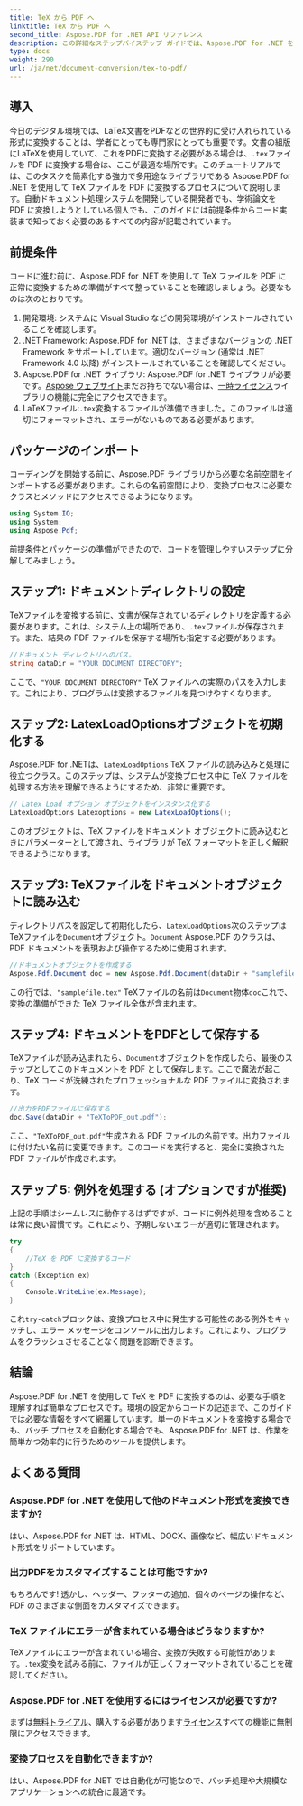 ```yaml
---
title: TeX から PDF へ
linktitle: TeX から PDF へ
second_title: Aspose.PDF for .NET API リファレンス
description: この詳細なステップバイステップ ガイドでは、Aspose.PDF for .NET を使用して TeX を PDF に変換する方法を説明します。開発者やドキュメント プロフェッショナルに最適です。
type: docs
weight: 290
url: /ja/net/document-conversion/tex-to-pdf/
---
```

## 導入

今日のデジタル環境では、LaTeX文書をPDFなどの世界的に受け入れられている形式に変換することは、学者にとっても専門家にとっても重要です。文書の組版にLaTeXを使用していて、これをPDFに変換する必要がある場合は、`.tex`ファイルを PDF に変換する場合は、ここが最適な場所です。このチュートリアルでは、このタスクを簡素化する強力で多用途なライブラリである Aspose.PDF for .NET を使用して TeX ファイルを PDF に変換するプロセスについて説明します。自動ドキュメント処理システムを開発している開発者でも、学術論文を PDF に変換しようとしている個人でも、このガイドには前提条件からコード実装まで知っておく必要のあるすべての内容が記載されています。

## 前提条件

コードに進む前に、Aspose.PDF for .NET を使用して TeX ファイルを PDF に正常に変換するための準備がすべて整っていることを確認しましょう。必要なものは次のとおりです。

1. 開発環境: システムに Visual Studio などの開発環境がインストールされていることを確認します。
2. .NET Framework: Aspose.PDF for .NET は、さまざまなバージョンの .NET Framework をサポートしています。適切なバージョン (通常は .NET Framework 4.0 以降) がインストールされていることを確認してください。
3.  Aspose.PDF for .NET ライブラリ: Aspose.PDF for .NET ライブラリが必要です。[Aspose ウェブサイト](https://releases.aspose.com/pdf/net/)まだお持ちでない場合は、[一時ライセンス](https://purchase.aspose.com/temporary-license/)ライブラリの機能に完全にアクセスできます。
4.  LaTeXファイル:`.tex`変換するファイルが準備できました。このファイルは適切にフォーマットされ、エラーがないものである必要があります。

## パッケージのインポート

コーディングを開始する前に、Aspose.PDF ライブラリから必要な名前空間をインポートする必要があります。これらの名前空間により、変換プロセスに必要なクラスとメソッドにアクセスできるようになります。

```csharp
using System.IO;
using System;
using Aspose.Pdf;
```

前提条件とパッケージの準備ができたので、コードを管理しやすいステップに分解してみましょう。

## ステップ1: ドキュメントディレクトリの設定

TeXファイルを変換する前に、文書が保存されているディレクトリを定義する必要があります。これは、システム上の場所であり、`.tex`ファイルが保存されます。また、結果の PDF ファイルを保存する場所も指定する必要があります。

```csharp
//ドキュメント ディレクトリへのパス。
string dataDir = "YOUR DOCUMENT DIRECTORY";
```

ここで、`"YOUR DOCUMENT DIRECTORY"` TeX ファイルへの実際のパスを入力します。これにより、プログラムは変換するファイルを見つけやすくなります。

## ステップ2: LatexLoadOptionsオブジェクトを初期化する

Aspose.PDF for .NETは、`LatexLoadOptions` TeX ファイルの読み込みと処理に役立つクラス。このステップは、システムが変換プロセス中に TeX ファイルを処理する方法を理解できるようにするため、非常に重要です。

```csharp
// Latex Load オプション オブジェクトをインスタンス化する
LatexLoadOptions Latexoptions = new LatexLoadOptions();
```

このオブジェクトは、TeX ファイルをドキュメント オブジェクトに読み込むときにパラメーターとして渡され、ライブラリが TeX フォーマットを正しく解釈できるようになります。

## ステップ3: TeXファイルをドキュメントオブジェクトに読み込む

ディレクトリパスを設定して初期化したら、`LatexLoadOptions`次のステップはTeXファイルを`Document`オブジェクト。`Document` Aspose.PDF のクラスは、PDF ドキュメントを表現および操作するために使用されます。 

```csharp
//ドキュメントオブジェクトを作成する
Aspose.Pdf.Document doc = new Aspose.Pdf.Document(dataDir + "samplefile.tex", Latexoptions);
```

この行では、`"samplefile.tex"` TeXファイルの名前は`Document`物体`doc`これで、変換の準備ができた TeX ファイル全体が含まれます。

## ステップ4: ドキュメントをPDFとして保存する

TeXファイルが読み込まれたら、`Document`オブジェクトを作成したら、最後のステップとしてこのドキュメントを PDF として保存します。ここで魔法が起こり、TeX コードが洗練されたプロフェッショナルな PDF ファイルに変換されます。

```csharp
//出力をPDFファイルに保存する
doc.Save(dataDir + "TeXToPDF_out.pdf");
```

ここ、`"TeXToPDF_out.pdf"`生成される PDF ファイルの名前です。出力ファイルに付けたい名前に変更できます。このコードを実行すると、完全に変換された PDF ファイルが作成されます。

## ステップ 5: 例外を処理する (オプションですが推奨)

上記の手順はシームレスに動作するはずですが、コードに例外処理を含めることは常に良い習慣です。これにより、予期しないエラーが適切に管理されます。

```csharp
try
{
    //TeX を PDF に変換するコード
}
catch (Exception ex)
{
    Console.WriteLine(ex.Message);
}
```

これ`try-catch`ブロックは、変換プロセス中に発生する可能性のある例外をキャッチし、エラー メッセージをコンソールに出力します。これにより、プログラムをクラッシュさせることなく問題を診断できます。

## 結論

Aspose.PDF for .NET を使用して TeX を PDF に変換するのは、必要な手順を理解すれば簡単なプロセスです。環境の設定からコードの記述まで、このガイドでは必要な情報をすべて網羅しています。単一のドキュメントを変換する場合でも、バッチ プロセスを自動化する場合でも、Aspose.PDF for .NET は、作業を簡単かつ効率的に行うためのツールを提供します。

## よくある質問

### Aspose.PDF for .NET を使用して他のドキュメント形式を変換できますか?
はい、Aspose.PDF for .NET は、HTML、DOCX、画像など、幅広いドキュメント形式をサポートしています。

### 出力PDFをカスタマイズすることは可能ですか?
もちろんです! 透かし、ヘッダー、フッターの追加、個々のページの操作など、PDF のさまざまな側面をカスタマイズできます。

### TeX ファイルにエラーが含まれている場合はどうなりますか?
 TeXファイルにエラーが含まれている場合、変換が失敗する可能性があります。`.tex`変換を試みる前に、ファイルが正しくフォーマットされていることを確認してください。

### Aspose.PDF for .NET を使用するにはライセンスが必要ですか?
まずは[無料トライアル](https://releases.aspose.com/)、購入する必要があります[ライセンス](https://purchase.aspose.com/buy)すべての機能に無制限にアクセスできます。

### 変換プロセスを自動化できますか?
はい、Aspose.PDF for .NET では自動化が可能なので、バッチ処理や大規模なアプリケーションへの統合に最適です。